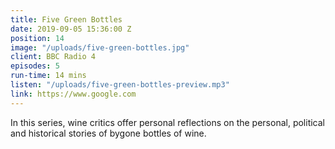 ```yaml
---
title: Five Green Bottles
date: 2019-09-05 15:36:00 Z
position: 14
image: "/uploads/five-green-bottles.jpg"
client: BBC Radio 4
episodes: 5
run-time: 14 mins
listen: "/uploads/five-green-bottles-preview.mp3"
link: https://www.google.com
---
```


In this series, wine critics offer personal reflections on the personal, political and historical stories of bygone bottles of wine.